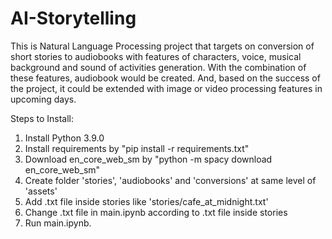 # AI-Storytelling

This is Natural Language Processing project that targets on conversion of short stories to audiobooks with features of characters, voice, musical background and sound of activities generation. With the combination of these features, audiobook would be created. And, based on the success of the project, it could be extended with image or video processing features in upcoming days.

Steps to Install:
1. Install Python 3.9.0
2. Install requirements by "pip install -r requirements.txt"
3. Download en_core_web_sm by "python -m spacy download en_core_web_sm"
4. Create folder 'stories', 'audiobooks' and 'conversions' at same level of 'assets'
5. Add .txt file inside stories like 'stories/cafe_at_midnight.txt'
6. Change .txt file in main.ipynb according to .txt file inside stories
7. Run main.ipynb.

